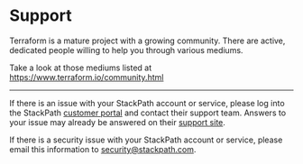 # Support

Terraform is a mature project with a growing community. There are active, dedicated people willing to help you through various mediums.

Take a look at those mediums listed at https://www.terraform.io/community.html

---

If there is an issue with your StackPath account or service, please log into the StackPath [customer portal](https://control.stackpath.com/) and contact their support team. Answers to your issue may already be answered on their [support site](https://support.stackpath.com/).

If there is a security issue with your StackPath account or service, please email this information to [security@stackpath.com](mailto:security@stackpath.com).